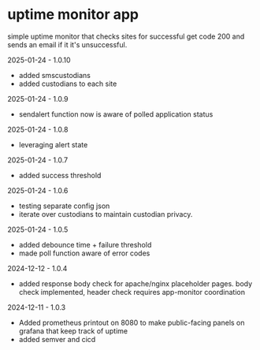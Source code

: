 # uptime monitor app 

simple uptime monitor that checks sites for successful get code 200
and sends an email if it it's unsuccessful.

2025-01-24 - 1.0.10
- added smscustodians
- added custodians to each site

2025-01-24 - 1.0.9
- sendalert function now is aware of polled application status

2025-01-24 - 1.0.8
- leveraging alert state

2025-01-24 - 1.0.7
- added success threshold

2025-01-24 - 1.0.6
- testing separate config json
- iterate over custodians to maintain custodian privacy. 


2025-01-24 - 1.0.5
- added debounce time + failure threshold
- made poll function aware of error codes

2024-12-12 - 1.0.4 
- added response body check for apache/nginx placeholder pages. body check implemented, header check requires app-monitor coordination

2024-12-11 - 1.0.3
- Added prometheus printout on 8080 to make public-facing panels on grafana that keep track of uptime 
- added semver and cicd 
